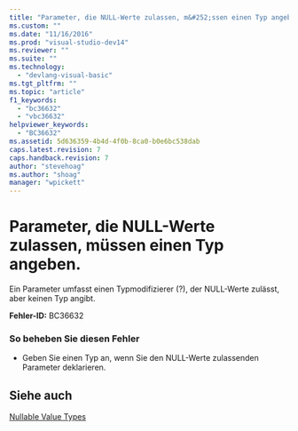 ```yaml
---
title: "Parameter, die NULL-Werte zulassen, m&#252;ssen einen Typ angeben. | Microsoft Docs"
ms.custom: ""
ms.date: "11/16/2016"
ms.prod: "visual-studio-dev14"
ms.reviewer: ""
ms.suite: ""
ms.technology: 
  - "devlang-visual-basic"
ms.tgt_pltfrm: ""
ms.topic: "article"
f1_keywords: 
  - "bc36632"
  - "vbc36632"
helpviewer_keywords: 
  - "BC36632"
ms.assetid: 5d636359-4b4d-4f0b-8ca0-b0e6bc538dab
caps.latest.revision: 7
caps.handback.revision: 7
author: "stevehoag"
ms.author: "shoag"
manager: "wpickett"
---
```

# Parameter, die NULL-Werte zulassen, m&#252;ssen einen Typ angeben.
Ein Parameter umfasst einen Typmodifizierer \(?\), der NULL\-Werte zulässt, aber keinen Typ angibt.  
  
 **Fehler\-ID:** BC36632  
  
### So beheben Sie diesen Fehler  
  
-   Geben Sie einen Typ an, wenn Sie den NULL\-Werte zulassenden Parameter deklarieren.  
  
## Siehe auch  
 [Nullable Value Types](../../visual-basic/programming-guide/language-features/data-types/nullable-value-types.md)